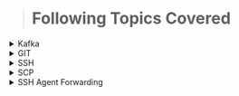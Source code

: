 > # Following Topics Covered

<details><summary> Kafka </summary>

> This repository has the complete code related to kafka producers/consumers using spring boot.

 - [Setup-Kafka](https://github.com/Avinashlikes/Resources/blob/master/Kafka.md)

> Securing your Kafka Cluster using SSL

 - [Kafka SSL SetUp](https://github.com/Avinashlikes/Resources/blob/master/Kafka_Security.md)

</details>

<details> <summary> GIT </summary>
 
 > This repository has the GIT commands for day to day work

[GIT Commands](https://github.com/Avinashlikes/Resources/blob/master/GIT.md)
 </details>

<details><summary> SSH </summary>

> This repository has the list of commands for day to day work

- [Command List](https://github.com/Avinashlikes/Resources/blob/master/Ssh_Command_Lists.md)

> This repository has the complete code related to SSH for day to day work

[SSH Commands](https://github.com/Avinashlikes/Resources/blob/master/SSH.md)

</details>
<details><summary> SCP </summary>

> This repository has the SCP commands for day to day work

[SCP Command](https://github.com/Avinashlikes/Resources/blob/master/SCP.md)

</details>
<details><summary> SSH Agent Forwarding </summary>

> This repository has ssh agent forwarding for day to day work

[SSH Agent Forwarding](https://github.com/Avinashlikes/Resources/blob/master/SSH_Agent_Forwarding.md)

</details>


 
 
